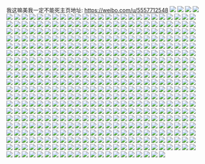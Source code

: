我这嘛美我一定不能死主页地址: https://weibo.com/u/5557712548 
![](https://wx4.sinaimg.cn/mw2000/00647AUYgy1h903nndngvj30u012kwiv.jpg) 
![](https://wx4.sinaimg.cn/mw2000/00647AUYgy1h903nnw66hj30u00zdjv9.jpg) 
![](https://wx4.sinaimg.cn/mw2000/00647AUYgy1h903nohpyvj30u0140dl3.jpg) 
![](https://wx4.sinaimg.cn/mw2000/00647AUYly1h89p0x6ezqj30re1r8dlc.jpg) 
![](https://wx4.sinaimg.cn/mw2000/00647AUYly1h89p3l34c8j31be0zkaly.jpg) 
![](https://wx4.sinaimg.cn/mw2000/00647AUYly1h89p3kh153j32ms1z4kjl.jpg) 
![](https://wx4.sinaimg.cn/mw2000/00647AUYly1h88imvs19uj30wi1ycnpd.jpg) 
![](https://wx4.sinaimg.cn/mw2000/00647AUYly1h7biwo1gquj31400u0gto.jpg) 
![](https://wx4.sinaimg.cn/mw2000/00647AUYly1h7biwodegtj30u012ggq1.jpg) 
![](https://wx4.sinaimg.cn/mw2000/00647AUYly1h7bix581cuj30u0140aip.jpg) 
![](https://wx4.sinaimg.cn/mw2000/00647AUYly1h7bix4q8atj30u015xwlh.jpg) 
![](https://wx4.sinaimg.cn/mw2000/00647AUYly1h7bix5ora6j30u0140adq.jpg) 
![](https://wx4.sinaimg.cn/mw2000/00647AUYly1h6frb4ahdqj30u0140n5j.jpg) 
![](https://wx4.sinaimg.cn/mw2000/00647AUYly1h6frb4kiasj31400u0tb2.jpg) 
![](https://wx4.sinaimg.cn/mw2000/00647AUYly1h6frb4rj6ij30u0140qal.jpg) 
![](https://wx4.sinaimg.cn/mw2000/00647AUYly1h6frb4yk65j30yn0u075l.jpg) 
![](https://wx4.sinaimg.cn/mw2000/00647AUYly1h6frb40v5sj30u00u00xk.jpg) 
![](https://wx4.sinaimg.cn/mw2000/00647AUYly1h6frb592wcj30u011pdj5.jpg) 
![](https://wx4.sinaimg.cn/mw2000/00647AUYly1h6frb5i90ej30u00z3dlk.jpg) 
![](https://wx4.sinaimg.cn/mw2000/00647AUYly1h6frb5pygrj30u00u0dm3.jpg) 
![](https://wx4.sinaimg.cn/mw2000/00647AUYly1h6frb5x7r9j30u010bq9i.jpg) 
![](https://wx4.sinaimg.cn/mw2000/00647AUYly1h5ljbr90a2j31400u0ah7.jpg) 
![](https://wx4.sinaimg.cn/mw2000/00647AUYly1h5ljbrx3zwj31400u0dop.jpg) 
![](https://wx4.sinaimg.cn/mw2000/00647AUYgy1h50nmlhm4uj30u0140jxx.jpg) 
![](https://wx4.sinaimg.cn/mw2000/00647AUYgy1h50nmnlbzhj30u00u8117.jpg) 
![](https://wx4.sinaimg.cn/mw2000/00647AUYgy1h50nmozvtzj30u00u00zw.jpg) 
![](https://wx4.sinaimg.cn/mw2000/00647AUYgy1h50nmqfj21j31g80tetf2.jpg) 
![](https://wx4.sinaimg.cn/mw2000/00647AUYgy1h50nmrkplnj30u00u0dkg.jpg) 
![](https://wx4.sinaimg.cn/mw2000/00647AUYgy1h50nmv0znmj30u00u0460.jpg) 
![](https://wx4.sinaimg.cn/mw2000/00647AUYgy1h50nmwcu2aj30u00uk0yh.jpg) 
![](https://wx4.sinaimg.cn/mw2000/00647AUYgy1h50nmt56w8j30u00v3wk1.jpg) 
![](https://wx4.sinaimg.cn/mw2000/00647AUYgy1h50nmybup1j30u00u0jyr.jpg) 
![](https://wx4.sinaimg.cn/mw2000/00647AUYly1h4soglpd6aj30u01syn4c.jpg) 
![](https://wx4.sinaimg.cn/mw2000/00647AUYly1h4skgjgp60j30u01hcdne.jpg) 
![](https://wx4.sinaimg.cn/mw2000/00647AUYly1h4si5iytm7j31250u0dkm.jpg) 
![](https://wx4.sinaimg.cn/mw2000/00647AUYly1h4si5j88d8j30u00u079u.jpg) 
![](https://wx4.sinaimg.cn/mw2000/00647AUYly1h4si5jevk2j30u0140gsq.jpg) 
![](https://wx4.sinaimg.cn/mw2000/00647AUYly1h4si5jmr2oj30u00u0q8i.jpg) 
![](https://wx4.sinaimg.cn/mw2000/00647AUYly1h4si777yooj30u01sygum.jpg) 
![](https://wx4.sinaimg.cn/mw2000/00647AUYly1h4qgcxriw4j30u00u0n1m.jpg) 
![](https://wx4.sinaimg.cn/mw2000/00647AUYly1h4dpivwtddj31400u00z1.jpg) 
![](https://wx4.sinaimg.cn/mw2000/00647AUYly1h4dpiy3lbsj30u01sygs2.jpg) 
![](https://wx4.sinaimg.cn/mw2000/00647AUYgy1h4afmh7bcmj30u00uon3p.jpg) 
![](https://wx4.sinaimg.cn/mw2000/00647AUYgy1h49ym39460j30zz0u045z.jpg) 
![](https://wx4.sinaimg.cn/mw2000/00647AUYgy1h49ym2nmzcj30u0140do2.jpg) 
![](https://wx4.sinaimg.cn/mw2000/00647AUYgy1h466ktk1k7j30u0140n1g.jpg) 
![](https://wx4.sinaimg.cn/mw2000/00647AUYgy1h3ya9z6g8sj30u01sy7c4.jpg) 
![](https://wx4.sinaimg.cn/mw2000/00647AUYgy1h3sggi9jl3j30u0140q95.jpg) 
![](https://wx4.sinaimg.cn/mw2000/00647AUYgy1h3rrx6du1tj30u0140gwj.jpg) 
![](https://wx4.sinaimg.cn/mw2000/00647AUYgy1h3rrx4pccgj30u0140qaq.jpg) 
![](https://wx4.sinaimg.cn/mw2000/00647AUYly1h3puu4e9rej30u01sygqr.jpg) 
![](https://wx4.sinaimg.cn/mw2000/00647AUYgy1h3p9rh4n9gj30vn09k0t1.jpg) 
![](https://wx4.sinaimg.cn/mw2000/00647AUYgy1h3oy5d4xw3j30u01syjw2.jpg) 
![](https://wx4.sinaimg.cn/mw2000/00647AUYgy1h3oy5f3kubj30u01sywkx.jpg) 
![](https://wx4.sinaimg.cn/mw2000/00647AUYgy1h3n4h22aucj30u013g44a.jpg) 
![](https://wx4.sinaimg.cn/mw2000/00647AUYgy1h3n4h1caw9j30u00uoaey.jpg) 
![](https://wx4.sinaimg.cn/mw2000/00647AUYgy1h3lt2wqor8j30u00u07d2.jpg) 
![](https://wx4.sinaimg.cn/mw2000/00647AUYgy1h3lt2x1m2tj30u20u0gt7.jpg) 
![](https://wx4.sinaimg.cn/mw2000/00647AUYgy1h3lt2xdtryj30u00wwq8z.jpg) 
![](https://wx4.sinaimg.cn/mw2000/00647AUYgy1h3j40sfuknj31410u0gux.jpg) 
![](https://wx4.sinaimg.cn/mw2000/00647AUYgy1h3j40t6uvfj30u013ztfo.jpg) 
![](https://wx4.sinaimg.cn/mw2000/00647AUYgy1h3j42aa7goj30u014047s.jpg) 
![](https://wx4.sinaimg.cn/mw2000/00647AUYly1h3fi6tg9ttj31hc0u0tfb.jpg) 
![](https://wx4.sinaimg.cn/mw2000/00647AUYly1h3e30uhi2kj31400u012u.jpg) 
![](https://wx4.sinaimg.cn/mw2000/00647AUYly1h3e30u6ifpj30u0140thn.jpg) 
![](https://wx4.sinaimg.cn/mw2000/00647AUYly1h3e30upqx2j30u0140120.jpg) 
![](https://wx4.sinaimg.cn/mw2000/00647AUYly1h3e30v0dc6j30u012545v.jpg) 
![](https://wx4.sinaimg.cn/mw2000/00647AUYly1h3e30v75qlj30u00znag2.jpg) 
![](https://wx4.sinaimg.cn/mw2000/00647AUYly1h3e30vg89xj30u00u0gr8.jpg) 
![](https://wx4.sinaimg.cn/mw2000/00647AUYly1h3e30vtosaj30u01fdgyk.jpg) 
![](https://wx4.sinaimg.cn/mw2000/00647AUYly1h35nxwmj4pj30u0140n4n.jpg) 
![](https://wx4.sinaimg.cn/mw2000/00647AUYly1h35nxxn6qbj30u01407fh.jpg) 
![](https://wx4.sinaimg.cn/mw2000/00647AUYly1h2dgnjoql2j31x02gtnpd.jpg) 
![](https://wx4.sinaimg.cn/mw2000/00647AUYly1h2dgonazepj31yc0wi1ky.jpg) 
![](https://wx4.sinaimg.cn/mw2000/00647AUYly1h2dgonx4crj30wi1ycawi.jpg) 
![](https://wx4.sinaimg.cn/mw2000/00647AUYly1h1ybjxjikgj31401dvdl3.jpg) 
![](https://wx4.sinaimg.cn/mw2000/00647AUYly1h1ybjxroyxj31401dzdmj.jpg) 
![](https://wx4.sinaimg.cn/mw2000/00647AUYly1h1ybjywzvrj32by340u0y.jpg) 
![](https://wx4.sinaimg.cn/mw2000/00647AUYly1h1ybk1agdpj30u00z5wpf.jpg) 
![](https://wx4.sinaimg.cn/mw2000/00647AUYly1h1ybk2i8lbj30yi22ou0i.jpg) 
![](https://wx4.sinaimg.cn/mw2000/00647AUYly1h132rxdhnxj30u01uo0xa.jpg) 
![](https://wx4.sinaimg.cn/mw2000/00647AUYly1h0tfe646fkj31o02807wi.jpg) 
![](https://wx4.sinaimg.cn/mw2000/00647AUYly1h0tfe6hkk5j30u010zdt4.jpg) 
![](https://wx4.sinaimg.cn/mw2000/00647AUYly1h0bwr68cmpj30wi1k7jvt.jpg) 
![](https://wx4.sinaimg.cn/mw2000/00647AUYly1h0bwr85r2ej322o340qv7.jpg) 
![](https://wx4.sinaimg.cn/mw2000/00647AUYly1h0bwr9kidgj334022onpf.jpg) 
![](https://wx4.sinaimg.cn/mw2000/00647AUYly1h0bwrbsbhyj322o3401l0.jpg) 
![](https://wx4.sinaimg.cn/mw2000/00647AUYly1h02vc43ec5j30u0190dko.jpg) 
![](https://wx4.sinaimg.cn/mw2000/00647AUYly1h02vc59xdyj30u019wtft.jpg) 
![](https://wx4.sinaimg.cn/mw2000/00647AUYly1gzv48cemo9j32801o0u0x.jpg) 
![](https://wx4.sinaimg.cn/mw2000/00647AUYly1gzv48d3stnj32241o0x6p.jpg) 
![](https://wx4.sinaimg.cn/mw2000/00647AUYly1gzv48ddb5ej30wi1k7n0z.jpg) 
![](https://wx4.sinaimg.cn/mw2000/00647AUYly1gzv46nshiqj30wi1k7n0z.jpg) 
![](https://wx4.sinaimg.cn/mw2000/00647AUYly1gzhmfkw5i8j30u013hn3x.jpg) 
![](https://wx4.sinaimg.cn/mw2000/00647AUYly1gzhmfmc51qj30u014079s.jpg) 
![](https://wx4.sinaimg.cn/mw2000/00647AUYly1gzhmfo1m4wj30u0140n4q.jpg) 
![](https://wx4.sinaimg.cn/mw2000/00647AUYly1gzhmforx4jj30u0140qaz.jpg) 
![](https://wx4.sinaimg.cn/mw2000/00647AUYly1gzhmiodeu7j30u01sythf.jpg) 
![](https://wx4.sinaimg.cn/mw2000/00647AUYly1gzhmip8nr6j31400u0n6w.jpg) 
![](https://wx4.sinaimg.cn/mw2000/00647AUYly1gzhmiplyjhj30u0140dmm.jpg) 
![](https://wx4.sinaimg.cn/mw2000/00647AUYly1gzhmiq5i2dj30u011g7az.jpg) 
![](https://wx4.sinaimg.cn/mw2000/00647AUYly1gzhmiqq15cj30u0140gt8.jpg) 
![](https://wx4.sinaimg.cn/mw2000/00647AUYly1gzhmizmil0j30u012e12y.jpg) 
![](https://wx4.sinaimg.cn/mw2000/00647AUYly1gyb1gtthu4j32c0340kjn.jpg) 
![](https://wx4.sinaimg.cn/mw2000/00647AUYly1gyb1gwxo7sj32qo220kjo.jpg) 
![](https://wx4.sinaimg.cn/mw2000/00647AUYly1gxv183fug5j31o0280qv5.jpg) 
![](https://wx4.sinaimg.cn/mw2000/00647AUYly1gxv182vv2aj31o022zkjl.jpg) 
![](https://wx4.sinaimg.cn/mw2000/00647AUYly1gxjeaqzfk8j31o0209kjl.jpg) 
![](https://wx4.sinaimg.cn/mw2000/00647AUYly1gxjeaof11xj31o0280hdt.jpg) 
![](https://wx4.sinaimg.cn/mw2000/00647AUYly1gxjec7jbjoj31o01zg7wi.jpg) 
![](https://wx4.sinaimg.cn/mw2000/00647AUYly1gxjec3v72tj31o01yyqv5.jpg) 
![](https://wx4.sinaimg.cn/mw2000/00647AUYly1gxjecasfvkj31o0226u0x.jpg) 
![](https://wx4.sinaimg.cn/mw2000/00647AUYly1gx8q7n019vj30u014t0za.jpg) 
![](https://wx4.sinaimg.cn/mw2000/00647AUYly1gx8q7ncrhoj30u00uq0zy.jpg) 
![](https://wx4.sinaimg.cn/mw2000/00647AUYly1gx8q7nw9apj30u00vkgsw.jpg) 
![](https://wx4.sinaimg.cn/mw2000/00647AUYly1gx8q7ocvbvj30u0141ah2.jpg) 
![](https://wx4.sinaimg.cn/mw2000/00647AUYly1gx8q7mm6rrj30u00yz46s.jpg) 
![](https://wx4.sinaimg.cn/mw2000/00647AUYly1gx5w4mmbddj32bz340e83.jpg) 
![](https://wx4.sinaimg.cn/mw2000/00647AUYly1gx5w4ncj6sj31o0280npd.jpg) 
![](https://wx4.sinaimg.cn/mw2000/00647AUYly1gx5w4nncjlj30wi17ctm4.jpg) 
![](https://wx4.sinaimg.cn/mw2000/00647AUYly1gx5w72eszpj30w716xk3k.jpg) 
![](https://wx4.sinaimg.cn/mw2000/00647AUYly1gx42l63bv3j30ty1h8q8q.jpg) 
![](https://wx4.sinaimg.cn/mw2000/00647AUYly1gx42l6x970j30u0140afx.jpg) 
![](https://wx4.sinaimg.cn/mw2000/00647AUYly1gx42l7ksedj31hc0u0jy3.jpg) 
![](https://wx4.sinaimg.cn/mw2000/00647AUYly1gx42l97p04j31hc0u0jy4.jpg) 
![](https://wx4.sinaimg.cn/mw2000/00647AUYly1gwxse1sm0ej31o0280hdt.jpg) 
![](https://wx4.sinaimg.cn/mw2000/00647AUYly1gwxse08o2kj31o0241qv5.jpg) 
![](https://wx4.sinaimg.cn/mw2000/00647AUYly1gweii2xf0wj31o0280hdt.jpg) 
![](https://wx4.sinaimg.cn/mw2000/00647AUYly1gweii2351ej33402bynpe.jpg) 
![](https://wx4.sinaimg.cn/mw2000/00647AUYly1gw6n80kakrj31oc1nz1kx.jpg) 
![](https://wx4.sinaimg.cn/mw2000/00647AUYly1gw6n818va3j32801o0e81.jpg) 
![](https://wx4.sinaimg.cn/mw2000/00647AUYly1gvqxvxf82sj60u0111wnj02.jpg) 
![](https://wx4.sinaimg.cn/mw2000/00647AUYly1gvqxvx1u52j60u0140thl02.jpg) 
![](https://wx4.sinaimg.cn/mw2000/00647AUYly1gvqxvxsl4dj60u00u1tgj02.jpg) 
![](https://wx4.sinaimg.cn/mw2000/00647AUYly1gvqxvy1tqjj60u015v12l02.jpg) 
![](https://wx4.sinaimg.cn/mw2000/00647AUYly1gvqxvydz1sj60u011hn4102.jpg) 
![](https://wx4.sinaimg.cn/mw2000/00647AUYly1gvqxvyr2tnj60u0140tjp02.jpg) 
![](https://wx4.sinaimg.cn/mw2000/00647AUYly1gvqxvz22s2j60vi0u0qb202.jpg) 
![](https://wx4.sinaimg.cn/mw2000/00647AUYly1gvqxvzf3zzj60u0140n3n02.jpg) 
![](https://wx4.sinaimg.cn/mw2000/00647AUYly1gvqxvzqudmj60u014m7b802.jpg) 
![](https://wx4.sinaimg.cn/mw2000/00647AUYly1gvch0s7a7lj60u0140n5m02.jpg) 
![](https://wx4.sinaimg.cn/mw2000/00647AUYly1gvch0tsbdbj60u0140wn002.jpg) 
![](https://wx4.sinaimg.cn/mw2000/00647AUYly1gvch0q46eij60u0140qd002.jpg) 
![](https://wx4.sinaimg.cn/mw2000/00647AUYly1gvch0wbokmj60u0140k0802.jpg) 
![](https://wx4.sinaimg.cn/mw2000/00647AUYly1gvch15kwbej60u01syn2302.jpg) 
![](https://wx4.sinaimg.cn/mw2000/00647AUYly1gvch16ff5vj60u014513n02.jpg) 
![](https://wx4.sinaimg.cn/mw2000/00647AUYly1gvch17pxwvj60u012xqcr02.jpg) 
![](https://wx4.sinaimg.cn/mw2000/00647AUYly1gvch18x6gij610a0u07a402.jpg) 
![](https://wx4.sinaimg.cn/mw2000/00647AUYly1gvch19nmh0j60u0140ak102.jpg) 
![](https://wx4.sinaimg.cn/mw2000/00647AUYly1gvch1a9xurj61400u00z202.jpg) 
![](https://wx4.sinaimg.cn/mw2000/00647AUYly1gvch1arx04j60u00xlgpf02.jpg) 
![](https://wx4.sinaimg.cn/mw2000/00647AUYly1gvch1dd0cej619p0u0dmy02.jpg) 
![](https://wx4.sinaimg.cn/mw2000/00647AUYly1gv448pg82sj60oe0k2mzp02.jpg) 
![](https://wx4.sinaimg.cn/mw2000/00647AUYly1guyxnzvzurj60u014046u02.jpg) 
![](https://wx4.sinaimg.cn/mw2000/00647AUYly1gt37hez9fbj31o021ckjl.jpg) 
![](https://wx4.sinaimg.cn/mw2000/00647AUYly1gt37hgtpw5j32801o0x6p.jpg) 
![](https://wx4.sinaimg.cn/mw2000/00647AUYly1gt37hism4aj31o02811ky.jpg) 
![](https://wx4.sinaimg.cn/mw2000/00647AUYly1gsncm4mapjj30sr14uqjv.jpg) 
![](https://wx4.sinaimg.cn/mw2000/00647AUYly1gsjp7uy0gtj30u011ik09.jpg) 
![](https://wx4.sinaimg.cn/mw2000/00647AUYly1gsjp7uff8vj30yi22o4qp.jpg) 
![](https://wx4.sinaimg.cn/mw2000/00647AUYly1gsf9yoybewj31o0280kjl.jpg) 
![](https://wx4.sinaimg.cn/mw2000/00647AUYly1gsf9yrbbt1j32c0340kjn.jpg) 
![](https://wx4.sinaimg.cn/mw2000/00647AUYly1gsf9ytdk7qj32c02c0qv6.jpg) 
![](https://wx4.sinaimg.cn/mw2000/00647AUYly1gsf9yuhkymj31b11dv1g2.jpg) 
![](https://wx4.sinaimg.cn/mw2000/00647AUYly1gsf9ywncxtj31ge273e81.jpg) 
![](https://wx4.sinaimg.cn/mw2000/00647AUYly1gs8ffz04vmj32c0340kjm.jpg) 
![](https://wx4.sinaimg.cn/mw2000/00647AUYly1gryhckwcwmj31o01svx6p.jpg) 
![](https://wx4.sinaimg.cn/mw2000/00647AUYly1gryhcnkey0j61o01o07wi02.jpg) 
![](https://wx4.sinaimg.cn/mw2000/00647AUYly1gryh9turclj30yi22o1kx.jpg) 
![](https://wx4.sinaimg.cn/mw2000/00647AUYly1gryhafk31tj30yi22odv9.jpg) 
![](https://wx4.sinaimg.cn/mw2000/00647AUYly1gryhahe70nj30yi22ob29.jpg) 
![](https://wx4.sinaimg.cn/mw2000/00647AUYly1gryhaei0sbj30yi22onpd.jpg) 
![](https://wx4.sinaimg.cn/mw2000/00647AUYly1gr3v89x0rsj30u0140q9v.jpg) 
![](https://wx4.sinaimg.cn/mw2000/00647AUYly1gr0ohubp4qj31gd1erx4c.jpg) 
![](https://wx4.sinaimg.cn/mw2000/00647AUYly1gqtytl4zivj30ty1qy14j.jpg) 
![](https://wx4.sinaimg.cn/mw2000/00647AUYly1gqlwasdvt9j31400u0gu8.jpg) 
![](https://wx4.sinaimg.cn/mw2000/00647AUYly1gqko9zn9v4j31o01xtqv5.jpg) 
![](https://wx4.sinaimg.cn/mw2000/00647AUYly1gqkoa0x2flj31g527iu0x.jpg) 
![](https://wx4.sinaimg.cn/mw2000/00647AUYly1gqkoa2uwlqj32c02e71ky.jpg) 
![](https://wx4.sinaimg.cn/mw2000/00647AUYly1gqkoa3c916j30c80c8aby.jpg) 
![](https://wx4.sinaimg.cn/mw2000/00647AUYly1gqkoa3k1ixj31hc0u0qih.jpg) 
![](https://wx4.sinaimg.cn/mw2000/00647AUYly1gqkoa49o3gj33402c01ky.jpg) 
![](https://wx4.sinaimg.cn/mw2000/00647AUYly1gqkoa5dz36j31o023xhdt.jpg) 
![](https://wx4.sinaimg.cn/mw2000/00647AUYly1gqko9xvdq3j32c02c0npe.jpg) 
![](https://wx4.sinaimg.cn/mw2000/00647AUYly1gqgrl0253hj31400u0466.jpg) 
![](https://wx4.sinaimg.cn/mw2000/00647AUYly1gqgrlfg5fhj30u015m0zg.jpg) 
![](https://wx4.sinaimg.cn/mw2000/00647AUYly1gqgrldjek5j30u01407e9.jpg) 
![](https://wx4.sinaimg.cn/mw2000/00647AUYly1gq39i6jchmj32801o0x6p.jpg) 
![](https://wx4.sinaimg.cn/mw2000/00647AUYly1gq39ia1fehj33402c0qv6.jpg) 
![](https://wx4.sinaimg.cn/mw2000/00647AUYly1gppgc3gvcgj31o029vb2c.jpg) 
![](https://wx4.sinaimg.cn/mw2000/00647AUYly1gppgd8h4knj31o02afe81.jpg) 
![](https://wx4.sinaimg.cn/mw2000/00647AUYly1gpeqfl0xfrj30yi22o4qs.jpg) 
![](https://wx4.sinaimg.cn/mw2000/00647AUYly1gpeqfg2zbjj31sc2ds4qt.jpg) 
![](https://wx4.sinaimg.cn/mw2000/00647AUYly1gpcrvwlcq6j30u0147gsa.jpg) 
![](https://wx4.sinaimg.cn/mw2000/00647AUYly1gpcrvw5w6vj30u0140jz7.jpg) 
![](https://wx4.sinaimg.cn/mw2000/00647AUYly1gpcimlyoi5j30u00zb47m.jpg) 
![](https://wx4.sinaimg.cn/mw2000/00647AUYly1gpcimn33tsj30u10u0n55.jpg) 
![](https://wx4.sinaimg.cn/mw2000/00647AUYly1gpcimodpklj30u00u0qcv.jpg) 
![](https://wx4.sinaimg.cn/mw2000/00647AUYly1gp16wwpb6cj31hn1ysu0f.jpg) 
![](https://wx4.sinaimg.cn/mw2000/00647AUYly1gp16wylhrvj31o02804qp.jpg) 
![](https://wx4.sinaimg.cn/mw2000/00647AUYly1goxgs8ly7gj31sc2ds1ky.jpg) 
![](https://wx4.sinaimg.cn/mw2000/00647AUYly1gow3zlmunnj30n00uawgu.jpg) 
![](https://wx4.sinaimg.cn/mw2000/00647AUYly1gow3zm6rjuj30u00xtqcb.jpg) 
![](https://wx4.sinaimg.cn/mw2000/00647AUYly1gor0809bfij30u0140aji.jpg) 
![](https://wx4.sinaimg.cn/mw2000/00647AUYly1gor080k82qj30u0140wnn.jpg) 
![](https://wx4.sinaimg.cn/mw2000/00647AUYly1gor086z39sj33402c01ky.jpg) 
![](https://wx4.sinaimg.cn/mw2000/00647AUYly1gor0850d9gj30u01hc12d.jpg) 
![](https://wx4.sinaimg.cn/mw2000/00647AUYly1gor09gh7afj30os181grf.jpg) 
![](https://wx4.sinaimg.cn/mw2000/00647AUYly1gor09grxn1j30u0140dq7.jpg) 
![](https://wx4.sinaimg.cn/mw2000/00647AUYly1go6hkeggyzj31zk1hox6p.jpg) 
![](https://wx4.sinaimg.cn/mw2000/00647AUYly1go6hkh6h22j31o0280x6p.jpg) 
![](https://wx4.sinaimg.cn/mw2000/00647AUYly1go37d3cabsj31nz1nz7wh.jpg) 
![](https://wx4.sinaimg.cn/mw2000/00647AUYly1gnzmnif90dj31dc1dvtnk.jpg) 
![](https://wx4.sinaimg.cn/mw2000/00647AUYly1gnzmnj0a4tj31o027z4qp.jpg) 
![](https://wx4.sinaimg.cn/mw2000/00647AUYly1gnzmnk264ij32c0340kjm.jpg) 
![](https://wx4.sinaimg.cn/mw2000/00647AUYly1gnzmnll4y7j32c03401kz.jpg) 
![](https://wx4.sinaimg.cn/mw2000/00647AUYly1gnzmnmvn09j32c03407wi.jpg) 
![](https://wx4.sinaimg.cn/mw2000/00647AUYly1gnzmno3gt9j32c02o8b29.jpg) 
![](https://wx4.sinaimg.cn/mw2000/00647AUYly1gnzmnhgs8jj32c03407wj.jpg) 
![](https://wx4.sinaimg.cn/mw2000/00647AUYly1gnzmnps5zcj32c02lb7wh.jpg) 
![](https://wx4.sinaimg.cn/mw2000/00647AUYly1gnw5gtgevej32c02c0x6q.jpg) 
![](https://wx4.sinaimg.cn/mw2000/00647AUYly1gnw5grqu4yj30k00jkgo9.jpg) 
![](https://wx4.sinaimg.cn/mw2000/00647AUYly1gnw5gugtz2j31az1yg1kx.jpg) 
![](https://wx4.sinaimg.cn/mw2000/00647AUYly1gnw5ih46f0j30qo0qotas.jpg) 
![](https://wx4.sinaimg.cn/mw2000/00647AUYly1gn7e91zcrxj30yi22ox6s.jpg) 
![](https://wx4.sinaimg.cn/mw2000/00647AUYly1gmo57mge0cj30u014dai2.jpg) 
![](https://wx4.sinaimg.cn/mw2000/00647AUYly1gmo57n29djj30u0132gw2.jpg) 
![](https://wx4.sinaimg.cn/mw2000/00647AUYly1gm1qlbntr1j30u0140wqf.jpg) 
![](https://wx4.sinaimg.cn/mw2000/00647AUYly1glyuy4vgzij30u01b4dnr.jpg) 
![](https://wx4.sinaimg.cn/mw2000/00647AUYly1glyuxzk5qhj30u00x3113.jpg) 
![](https://wx4.sinaimg.cn/mw2000/00647AUYly1glyuy7ceiej30u010jjze.jpg) 
![](https://wx4.sinaimg.cn/mw2000/00647AUYly1glyuy99i1hj30u00zydq7.jpg) 
![](https://wx4.sinaimg.cn/mw2000/00647AUYly1glyuyasyvgj30u00u07ay.jpg) 
![](https://wx4.sinaimg.cn/mw2000/00647AUYgy1glkx8yupxzj31o02801ia.jpg) 
![](https://wx4.sinaimg.cn/mw2000/00647AUYgy1glkx8xu4cyj31w81o04qp.jpg) 
![](https://wx4.sinaimg.cn/mw2000/00647AUYgy1glkx92p6hwj32c0340npf.jpg) 
![](https://wx4.sinaimg.cn/mw2000/00647AUYly1gkhokziizej30yi1pcwos.jpg) 
![](https://wx4.sinaimg.cn/mw2000/00647AUYly1gkholocdatj325w22ohdt.jpg) 
![](https://wx4.sinaimg.cn/mw2000/00647AUYly1gkholdwpkmj321u2wohdu.jpg) 
![](https://wx4.sinaimg.cn/mw2000/00647AUYly1gkfgpnux7dj33401wwqv5.jpg) 
![](https://wx4.sinaimg.cn/mw2000/00647AUYly1gkfgsdt8wjj31o0280x6p.jpg) 
![](https://wx4.sinaimg.cn/mw2000/00647AUYly1gkbziy5xbqj30u01907d0.jpg) 
![](https://wx4.sinaimg.cn/mw2000/00647AUYly1gkbzizj05ij31o0280qv5.jpg) 
![](https://wx4.sinaimg.cn/mw2000/00647AUYly1gkbzj0fd05j31cd1tu1kx.jpg) 
![](https://wx4.sinaimg.cn/mw2000/00647AUYly1gkbzixl7bmj32431ju7wi.jpg) 
![](https://wx4.sinaimg.cn/mw2000/00647AUYly1gkbzjpy4xtj31o01zeb29.jpg) 
![](https://wx4.sinaimg.cn/mw2000/00647AUYly1gk4dtfw8j8j31o01lyqv5.jpg) 
![](https://wx4.sinaimg.cn/mw2000/00647AUYly1gk4dtf197bj32c03407wi.jpg) 
![](https://wx4.sinaimg.cn/mw2000/00647AUYly1gk4dtgrjlpj32c0340qnu.jpg) 
![](https://wx4.sinaimg.cn/mw2000/00647AUYly1gjzxhbyirej31o0280hdt.jpg) 
![](https://wx4.sinaimg.cn/mw2000/00647AUYly1gjvqx45fa3j30u0140k2d.jpg) 
![](https://wx4.sinaimg.cn/mw2000/00647AUYly1gjvqx4r3o1j30u010e12w.jpg) 
![](https://wx4.sinaimg.cn/mw2000/00647AUYly1gjvqx67ngfj31o01o0e81.jpg) 
![](https://wx4.sinaimg.cn/mw2000/00647AUYly1gjvqx6xi74j30u00u0137.jpg) 
![](https://wx4.sinaimg.cn/mw2000/00647AUYly1gjvosrpanrj30u01syqv9.jpg) 
![](https://wx4.sinaimg.cn/mw2000/00647AUYly1gjlb63y8v1j30u0140ah5.jpg) 
![](https://wx4.sinaimg.cn/mw2000/00647AUYly1gjkplfiukdj30yi22o7wi.jpg) 
![](https://wx4.sinaimg.cn/mw2000/00647AUYly1gjkpm7fbljj30u0140gqk.jpg) 
![](https://wx4.sinaimg.cn/mw2000/00647AUYly1gjkpma5ynaj32c0340e82.jpg) 
![](https://wx4.sinaimg.cn/mw2000/00647AUYly1gjkpmdecpsj32c0340hdu.jpg) 
![](https://wx4.sinaimg.cn/mw2000/00647AUYly1gjh5uepu4ej318g1n9tus.jpg) 
![](https://wx4.sinaimg.cn/mw2000/00647AUYly1gjh5udwhxqj30u00z3amu.jpg) 
![](https://wx4.sinaimg.cn/mw2000/00647AUYly1gj9qlf5o05j32c0340npe.jpg) 
![](https://wx4.sinaimg.cn/mw2000/00647AUYly1gj9qlgsxk4j32c0340npe.jpg) 
![](https://wx4.sinaimg.cn/mw2000/00647AUYly1gj9pvj3bv6j32c02c0hdu.jpg) 
![](https://wx4.sinaimg.cn/mw2000/00647AUYly1gj9pvkmzirj31o02807wi.jpg) 
![](https://wx4.sinaimg.cn/mw2000/00647AUYly1gj9pvmdostj32af340e84.jpg) 
![](https://wx4.sinaimg.cn/mw2000/00647AUYly1gj9pvh577nj32c034uu0z.jpg) 
![](https://wx4.sinaimg.cn/mw2000/00647AUYly1ghv13fi1q8j30u0140gxo.jpg) 
![](https://wx4.sinaimg.cn/mw2000/00647AUYly1ghcanqzytvj30u0140n70.jpg) 
![](https://wx4.sinaimg.cn/mw2000/00647AUYly1ghcanpcyo5j30u0140tfk.jpg) 
![](https://wx4.sinaimg.cn/mw2000/00647AUYly1ghcanrn7wrj30nf0pudl1.jpg) 
![](https://wx4.sinaimg.cn/mw2000/00647AUYly1ghcans5pugj30u0140dmz.jpg) 
![](https://wx4.sinaimg.cn/mw2000/00647AUYly1gh780cc9qoj30u0140doh.jpg) 
![](https://wx4.sinaimg.cn/mw2000/00647AUYly1gh780upx6gj30u01sy4qs.jpg) 
![](https://wx4.sinaimg.cn/mw2000/00647AUYly1gh77vctlm8j30u0140amu.jpg) 
![](https://wx4.sinaimg.cn/mw2000/00647AUYly1gh77vdniovj30zt0u0ahn.jpg) 
![](https://wx4.sinaimg.cn/mw2000/00647AUYly1gh77v7x3bfj30u00z4k3v.jpg) 
![](https://wx4.sinaimg.cn/mw2000/00647AUYly1gh77verpazj30u0140al8.jpg) 
![](https://wx4.sinaimg.cn/mw2000/00647AUYly1ggphok99ybj30u00u0qdh.jpg) 
![](https://wx4.sinaimg.cn/mw2000/00647AUYly1ggphojmgbaj30u00u0qdq.jpg) 
![](https://wx4.sinaimg.cn/mw2000/00647AUYly1ggphokw8e1j30u00u0tjt.jpg) 
![](https://wx4.sinaimg.cn/mw2000/00647AUYly1ggpholhoooj30u0140439.jpg) 
![](https://wx4.sinaimg.cn/mw2000/00647AUYly1ggphom9u69j30mv14nk0v.jpg) 
![](https://wx4.sinaimg.cn/mw2000/00647AUYly1ggphomqhp8j30u01400xa.jpg) 
![](https://wx4.sinaimg.cn/mw2000/00647AUYly1ggphonimcvj30u00u0tht.jpg) 
![](https://wx4.sinaimg.cn/mw2000/00647AUYly1ggphoog4kmj30u0140n9f.jpg) 
![](https://wx4.sinaimg.cn/mw2000/00647AUYly1ggphopxke0j30u00u0tja.jpg) 
![](https://wx4.sinaimg.cn/mw2000/00647AUYly1ggphfifgdgj30u0140dlk.jpg) 
![](https://wx4.sinaimg.cn/mw2000/00647AUYly1ggphfl0esqj30u0140aiq.jpg) 
![](https://wx4.sinaimg.cn/mw2000/00647AUYly1ggphgf868rj30u0140wr4.jpg) 
![](https://wx4.sinaimg.cn/mw2000/00647AUYly1ggphgh4q20j31400u0jxe.jpg) 
![](https://wx4.sinaimg.cn/mw2000/00647AUYly1ggphgiuyhaj30u0140dlq.jpg) 
![](https://wx4.sinaimg.cn/mw2000/00647AUYly1ggg2ekjpd2j30u0140n9f.jpg) 
![](https://wx4.sinaimg.cn/mw2000/00647AUYly1ggg2elc3r1j30qo0qoabz.jpg) 
![](https://wx4.sinaimg.cn/mw2000/00647AUYly1ggg2emxdyrj30u00wswpv.jpg) 
![](https://wx4.sinaimg.cn/mw2000/00647AUYly1ggg2eoykipj30u0140wtl.jpg) 
![](https://wx4.sinaimg.cn/mw2000/00647AUYly1gfhkovjyyaj30u0128tla.jpg) 
![](https://wx4.sinaimg.cn/mw2000/00647AUYly1gepvrkj02ej31o0244kjl.jpg) 
![](https://wx4.sinaimg.cn/mw2000/00647AUYly1ge7jxsut4ij31o02804qq.jpg) 
![](https://wx4.sinaimg.cn/mw2000/00647AUYly1ge7jxrvrlgj31gx0tsqe1.jpg) 
![](https://wx4.sinaimg.cn/mw2000/00647AUYly1ge7jxu1njqj31km1wo1ky.jpg) 
![](https://wx4.sinaimg.cn/mw2000/00647AUYly1gdl7sylsx9j30hs0npdil.jpg) 
![](https://wx4.sinaimg.cn/mw2000/00647AUYly1gdhvsglg12j321e33ye82.jpg) 
![](https://wx4.sinaimg.cn/mw2000/00647AUYly1gck5g7qjd4j30u0140am6.jpg) 
![](https://wx4.sinaimg.cn/mw2000/00647AUYly1gck5g84btlj31400u0gyg.jpg) 
![](https://wx4.sinaimg.cn/mw2000/00647AUYly1gck5g8k4y2j30u01407ha.jpg) 
![](https://wx4.sinaimg.cn/mw2000/00647AUYly1gck5h3o0ncj30u01syqv5.jpg) 
![](https://wx4.sinaimg.cn/mw2000/00647AUYly1gcgx1jdvyfj31kl1klkjl.jpg) 
![](https://wx4.sinaimg.cn/mw2000/00647AUYly1gcfla9w29hj31o01tvhdt.jpg) 
![](https://wx4.sinaimg.cn/mw2000/00647AUYly1gcflaaz5o9j31cq1yp7wh.jpg) 
![](https://wx4.sinaimg.cn/mw2000/00647AUYly1gbweuqnzqwj30u0140dvt.jpg) 
![](https://wx4.sinaimg.cn/mw2000/00647AUYly1gbrw198dafj309y0anq3f.jpg) 
![](https://wx4.sinaimg.cn/mw2000/00647AUYly1gbovhthpq4j31o0280b2a.jpg) 
![](https://wx4.sinaimg.cn/mw2000/00647AUYly1gbovhrl2juj31o0280npd.jpg) 
![](https://wx4.sinaimg.cn/mw2000/00647AUYly1gblazasoyoj33402c07wh.jpg) 
![](https://wx4.sinaimg.cn/mw2000/00647AUYly1gbl03higmkj31o01zoe81.jpg) 
![](https://wx4.sinaimg.cn/mw2000/00647AUYly1gbl03gisfcj31o02807wi.jpg) 
![](https://wx4.sinaimg.cn/mw2000/00647AUYly1gbidvw8ptxj31o0280hdt.jpg) 
![](https://wx4.sinaimg.cn/mw2000/00647AUYly1gbidvx1wjbj32801o0hdt.jpg) 
![](https://wx4.sinaimg.cn/mw2000/00647AUYly1gbfu7p2hyzj31o0280hdt.jpg) 
![](https://wx4.sinaimg.cn/mw2000/00647AUYly1gbfu7r0ywoj31o0280kjm.jpg) 
![](https://wx4.sinaimg.cn/mw2000/00647AUYly1gbfubcwyodj30n01ds1ky.jpg) 
![](https://wx4.sinaimg.cn/mw2000/00647AUYly1gbavp3ppr8j31o02804qq.jpg) 
![](https://wx4.sinaimg.cn/mw2000/00647AUYly1gbavp4f27wj30yi22o7wh.jpg) 
![](https://wx4.sinaimg.cn/mw2000/00647AUYly1gbavp2weu2j30yi22ox6t.jpg) 
![](https://wx4.sinaimg.cn/mw2000/00647AUYly1gb8rugbxfmj30u00v9wod.jpg) 
![](https://wx4.sinaimg.cn/mw2000/00647AUYly1gb8rugs7qyj30u00u0q9o.jpg) 
![](https://wx4.sinaimg.cn/mw2000/00647AUYly1gb8ruh80gtj30u00u0n5j.jpg) 
![](https://wx4.sinaimg.cn/mw2000/00647AUYly1gb5neusj3dj31o0280u0x.jpg) 
![](https://wx4.sinaimg.cn/mw2000/00647AUYly1gb5neu5quxj30n01ds10s.jpg) 
![](https://wx4.sinaimg.cn/mw2000/00647AUYly1gb3wpshw80j32c02c0u0y.jpg) 
![](https://wx4.sinaimg.cn/mw2000/00647AUYly1gb3wpr08hfj32c02c07wj.jpg) 
![](https://wx4.sinaimg.cn/mw2000/00647AUYly1gb3wptaaq9j33402c0qv5.jpg) 
![](https://wx4.sinaimg.cn/mw2000/00647AUYly1gb3wpxy6aqj30u0140470.jpg) 
![](https://wx4.sinaimg.cn/mw2000/00647AUYgy1gb1a9y163gj30m80m80vw.jpg) 
![](https://wx4.sinaimg.cn/mw2000/00647AUYgy1gazy18t8nkj30oj0qngqn.jpg) 
![](https://wx4.sinaimg.cn/mw2000/00647AUYgy1gazy19ta42j30ok0o4n1w.jpg) 
![](https://wx4.sinaimg.cn/mw2000/00647AUYgy1garaj4rknbj31m62vgtol.jpg) 
![](https://wx4.sinaimg.cn/mw2000/00647AUYly1gah3zupbr8j30yi22oqcm.jpg) 
![](https://wx4.sinaimg.cn/mw2000/00647AUYly1ga9611bocnj32c03407wi.jpg) 
![](https://wx4.sinaimg.cn/mw2000/00647AUYly1ga5wvvzl4nj30z60u0k2k.jpg) 
![](https://wx4.sinaimg.cn/mw2000/00647AUYly1ga5wvwg1omj30u0140n8h.jpg) 
![](https://wx4.sinaimg.cn/mw2000/00647AUYly1ga5wvx3x1xj30u0140ti2.jpg) 
![](https://wx4.sinaimg.cn/mw2000/00647AUYly1ga5wvvfp7jj30u0140doy.jpg) 
![](https://wx4.sinaimg.cn/mw2000/00647AUYly1g9iahf0gjnj30u0128k3l.jpg) 
![](https://wx4.sinaimg.cn/mw2000/00647AUYly1g9iahfw6m2j30u014cwqg.jpg) 
![](https://wx4.sinaimg.cn/mw2000/00647AUYly1g9iahh7sm5j31400u0qqv.jpg) 
![](https://wx4.sinaimg.cn/mw2000/00647AUYly1g9iahicgwlj30u00yjakc.jpg) 
![](https://wx4.sinaimg.cn/mw2000/00647AUYly1g8mhzbyx5oj31kw16ob29.jpg) 
![](https://wx4.sinaimg.cn/mw2000/00647AUYly1g8mhzar8ejj31o0280e82.jpg) 
![](https://wx4.sinaimg.cn/mw2000/00647AUYly1g8mhzdes3gj31o0280qv5.jpg) 
![](https://wx4.sinaimg.cn/mw2000/00647AUYly1g8mhzug67bj322o0yi1la.jpg) 
![](https://wx4.sinaimg.cn/mw2000/00647AUYly1g8itb4c2o6j30un0u0tho.jpg) 
![](https://wx4.sinaimg.cn/mw2000/00647AUYly1g8itb331vhj30u00zbakm.jpg) 
![](https://wx4.sinaimg.cn/mw2000/00647AUYly1g8itb5rdotj30u0190dot.jpg) 
![](https://wx4.sinaimg.cn/mw2000/00647AUYly1g8c7mmt4g7j31ff1t8x6p.jpg) 
![](https://wx4.sinaimg.cn/mw2000/00647AUYly1g8c7monz7yj31o02807wi.jpg) 
![](https://wx4.sinaimg.cn/mw2000/00647AUYly1g8c7mlxbe8j31o0280e82.jpg) 
![](https://wx4.sinaimg.cn/mw2000/00647AUYly1g86uqtwfh0j32c02c0qv6.jpg) 
![](https://wx4.sinaimg.cn/mw2000/00647AUYly1g7ve2jvxvrj32c02c0u0x.jpg) 
![](https://wx4.sinaimg.cn/mw2000/00647AUYly1g7ve2l9wz1j31o0280b29.jpg) 
![](https://wx4.sinaimg.cn/mw2000/00647AUYly1g7ve2mti8dj322n2qznpd.jpg) 
![](https://wx4.sinaimg.cn/mw2000/00647AUYly1g7ve2i3xm5j32c0340npd.jpg) 
![](https://wx4.sinaimg.cn/mw2000/00647AUYly1g7ve2ojletj32c03407wi.jpg) 
![](https://wx4.sinaimg.cn/mw2000/00647AUYly1g7ufzmj2xxj31o0280x6p.jpg) 
![](https://wx4.sinaimg.cn/mw2000/00647AUYly1g7ufzkwk25j31o028kkjl.jpg) 
![](https://wx4.sinaimg.cn/mw2000/00647AUYly1g7ufzo19b5j31o01qqx6p.jpg) 
![](https://wx4.sinaimg.cn/mw2000/00647AUYly1g7ufzr3duvj31k71y81ky.jpg) 
![](https://wx4.sinaimg.cn/mw2000/00647AUYly1g7ufzs9s0mj31o01o04qp.jpg) 
![](https://wx4.sinaimg.cn/mw2000/00647AUYly1g7u3acg5shj32c03407wj.jpg) 
![](https://wx4.sinaimg.cn/mw2000/00647AUYly1g7rqgek8jnj31o02801ky.jpg) 
![](https://wx4.sinaimg.cn/mw2000/00647AUYly1g7rqgdo0q5j31o0280b2a.jpg) 
![](https://wx4.sinaimg.cn/mw2000/00647AUYly1g7rqgfsui6j32c02c0x6p.jpg) 
![](https://wx4.sinaimg.cn/mw2000/00647AUYly1g7q0ayrp07j30yi22oe82.jpg) 
![](https://wx4.sinaimg.cn/mw2000/00647AUYly1g7ohg5ejihj317c17c4qp.jpg) 
![](https://wx4.sinaimg.cn/mw2000/00647AUYly1g7ohg6nr99j31m11m1kjl.jpg) 
![](https://wx4.sinaimg.cn/mw2000/00647AUYly1g7ohg4a1ooj31o025kx6p.jpg) 
![](https://wx4.sinaimg.cn/mw2000/00647AUYly1g7natd3tzzj30rs334npd.jpg) 
![](https://wx4.sinaimg.cn/mw2000/00647AUYly1g78s58bgtej31o01zyx6p.jpg) 
![](https://wx4.sinaimg.cn/mw2000/00647AUYly1g78s598nh8j31o01wghdt.jpg) 
![](https://wx4.sinaimg.cn/mw2000/00647AUYly1g78s57e282j316o1ku1kx.jpg) 
![](https://wx4.sinaimg.cn/mw2000/00647AUYgy1g6h35jnqdzj31o01o0kjl.jpg) 
![](https://wx4.sinaimg.cn/mw2000/00647AUYgy1g6h35lkhfjj31o0280u0x.jpg) 
![](https://wx4.sinaimg.cn/mw2000/00647AUYgy1g6h35nlm2pj31o02801ky.jpg) 
![](https://wx4.sinaimg.cn/mw2000/00647AUYgy1g6h35qg71qj32c02c0npe.jpg) 
![](https://wx4.sinaimg.cn/mw2000/00647AUYgy1g6c0qwda67j319g19gdzo.jpg) 
![](https://wx4.sinaimg.cn/mw2000/00647AUYgy1g6c0r26wdij31o0280u0x.jpg) 
![](https://wx4.sinaimg.cn/mw2000/00647AUYgy1g6c0r3jiizj30u01cxwro.jpg) 
![](https://wx4.sinaimg.cn/mw2000/00647AUYgy1g6c0r4eoftj30u01d1qe8.jpg) 
![](https://wx4.sinaimg.cn/mw2000/00647AUYgy1g6c0r6egswj31o0265kjl.jpg) 
![](https://wx4.sinaimg.cn/mw2000/00647AUYgy1g6a5e3mikej31o02804qq.jpg) 
![](https://wx4.sinaimg.cn/mw2000/00647AUYgy1g69xuu3yblj32c02c07wi.jpg) 
![](https://wx4.sinaimg.cn/mw2000/00647AUYgy1g69xuyq7pfj32c02c07wj.jpg) 
![](https://wx4.sinaimg.cn/mw2000/00647AUYgy1g69xv1qiu0j32c02c0kjm.jpg) 
![](https://wx4.sinaimg.cn/mw2000/00647AUYgy1g69xv2jwcqj30u00u0jzc.jpg) 
![](https://wx4.sinaimg.cn/mw2000/00647AUYgy1g69xuq2p99j30u01404b1.jpg) 
![](https://wx4.sinaimg.cn/mw2000/00647AUYgy1g69xv4ovf1j32c02c0x6p.jpg) 
![](https://wx4.sinaimg.cn/mw2000/00647AUYgy1g69xv6xf8kj31sc27qqv5.jpg) 
![](https://wx4.sinaimg.cn/mw2000/00647AUYly1g5vzv8yihqj32c02c04qq.jpg) 
![](https://wx4.sinaimg.cn/mw2000/00647AUYly1g5vzv9q02mj31o01o0u0x.jpg) 
![](https://wx4.sinaimg.cn/mw2000/00647AUYly1g5vzv7wogej32c02c0u0y.jpg) 
![](https://wx4.sinaimg.cn/mw2000/00647AUYly1g5vzvahbc1j31o02801ky.jpg) 
![](https://wx4.sinaimg.cn/mw2000/00647AUYly1g5qv9z1m03j30yi22otjy.jpg) 
![](https://wx4.sinaimg.cn/mw2000/00647AUYly1g5lbaxxpq6j31o02804qq.jpg) 
![](https://wx4.sinaimg.cn/mw2000/00647AUYly1g5lbaz5f9nj31o0280x6p.jpg) 
![](https://wx4.sinaimg.cn/mw2000/00647AUYly1g5lbb00a9rj31o0280u0x.jpg) 
![](https://wx4.sinaimg.cn/mw2000/00647AUYly1g5lbawhuzfj31o0280x6p.jpg) 
![](https://wx4.sinaimg.cn/mw2000/00647AUYly1g5gmf6u6jpj31o01o01kz.jpg) 
![](https://wx4.sinaimg.cn/mw2000/00647AUYly1g5gmf4cf8ej33402c0e0g.jpg) 
![](https://wx4.sinaimg.cn/mw2000/00647AUYly1g5a682l4t2j30u00y4al8.jpg) 
![](https://wx4.sinaimg.cn/mw2000/00647AUYly1g554mt374aj31o01uqb29.jpg) 
![](https://wx4.sinaimg.cn/mw2000/00647AUYly1g554mtz1c5j31o0280x6p.jpg) 
![](https://wx4.sinaimg.cn/mw2000/00647AUYly1g554murq2hj31o02801ky.jpg) 
![](https://wx4.sinaimg.cn/mw2000/00647AUYly1g4ztm3c3hsj30u0140ahu.jpg) 
![](https://wx4.sinaimg.cn/mw2000/00647AUYly1g4ztmgs7ztj30u01407dl.jpg) 
![](https://wx4.sinaimg.cn/mw2000/00647AUYly1g4vv96obq2j31o0280npd.jpg) 
![](https://wx4.sinaimg.cn/mw2000/00647AUYly1g4vv97hif4j31ih1ihx08.jpg) 
![](https://wx4.sinaimg.cn/mw2000/00647AUYly1g4vv97sls8j30k20m841d.jpg) 
![](https://wx4.sinaimg.cn/mw2000/00647AUYly1g4krzbgzkhj31o0280np2.jpg) 
![](https://wx4.sinaimg.cn/mw2000/00647AUYly1g4iyu83227j31sc2dse81.jpg) 
![](https://wx4.sinaimg.cn/mw2000/00647AUYly1g4iyu8wde4j31sc2dshdt.jpg) 
![](https://wx4.sinaimg.cn/mw2000/00647AUYly1g4coysezhnj31o0280x6p.jpg) 
![](https://wx4.sinaimg.cn/mw2000/00647AUYly1g4coyudjkyj31o0280npe.jpg) 
![](https://wx4.sinaimg.cn/mw2000/00647AUYly1g4coyrgnq4j31g32801ky.jpg) 
![](https://wx4.sinaimg.cn/mw2000/00647AUYgy1g47uqyabloj30kc0m8abj.jpg) 
![](https://wx4.sinaimg.cn/mw2000/00647AUYgy1g46xo5vnv8j31o02801ky.jpg) 
![](https://wx4.sinaimg.cn/mw2000/00647AUYly1g45edg7tynj31bc1kw7wh.jpg) 
![](https://wx4.sinaimg.cn/mw2000/00647AUYly1g45edjz7jbj31o0280u0x.jpg) 
![](https://wx4.sinaimg.cn/mw2000/00647AUYly1g42blhbmynj30u00zrtly.jpg) 
![](https://wx4.sinaimg.cn/mw2000/00647AUYly1g42bll375jj30u00xfwpb.jpg) 
![](https://wx4.sinaimg.cn/mw2000/00647AUYly1g40syyto2jj32381nykjl.jpg) 
![](https://wx4.sinaimg.cn/mw2000/00647AUYly1g3y3nsoxx5j30yi22o1l2.jpg) 
![](https://wx4.sinaimg.cn/mw2000/00647AUYly1g3y3nrfdyij30yi22o4qs.jpg) 
![](https://wx4.sinaimg.cn/mw2000/00647AUYly1g3y3nvyyw3j30yi22o4qv.jpg) 
![](https://wx4.sinaimg.cn/mw2000/00647AUYly1g3y3nx94quj30yi22oqv9.jpg) 
![](https://wx4.sinaimg.cn/mw2000/00647AUYly1g3y3nyog0lj30yi22ou12.jpg) 
![](https://wx4.sinaimg.cn/mw2000/00647AUYgy1g3fo692jo4j32c02c0x6q.jpg) 
![](https://wx4.sinaimg.cn/mw2000/00647AUYgy1g3fo6cfj05j32c02c0e82.jpg) 
![](https://wx4.sinaimg.cn/mw2000/00647AUYgy1g3fo6hn6vkj32c02c04qq.jpg) 
![](https://wx4.sinaimg.cn/mw2000/00647AUYgy1g3fo6ifjeyj30u00u0teq.jpg) 
![](https://wx4.sinaimg.cn/mw2000/00647AUYgy1g3ble7uitdj32c03404qq.jpg) 
![](https://wx4.sinaimg.cn/mw2000/00647AUYly1g35dzns01nj30u00u07dx.jpg) 
![](https://wx4.sinaimg.cn/mw2000/00647AUYly1g345mce1pdj30tf1s5wqr.jpg) 
![](https://wx4.sinaimg.cn/mw2000/00647AUYly1g2yw1zofqij30u00u0tgo.jpg) 
![](https://wx4.sinaimg.cn/mw2000/00647AUYly1g2yw20enn5j31400u0tde.jpg) 
![](https://wx4.sinaimg.cn/mw2000/00647AUYly1g2yw21c4ouj30u00u012f.jpg) 
![](https://wx4.sinaimg.cn/mw2000/00647AUYly1g2yw2211vyj30u0140tld.jpg) 
![](https://wx4.sinaimg.cn/mw2000/00647AUYly1g2yw1z74sfj30u0154dtr.jpg) 
![](https://wx4.sinaimg.cn/mw2000/00647AUYly1g2yw233fj8j30u0140k1y.jpg) 
![](https://wx4.sinaimg.cn/mw2000/00647AUYly1g2pav41otdj30u00x3qgw.jpg) 
![](https://wx4.sinaimg.cn/mw2000/00647AUYly1g2mk2c31xfj30yi22ohe0.jpg) 
![](https://wx4.sinaimg.cn/mw2000/00647AUYly1g2ic7bjoptj30u00u0gtq.jpg) 
![](https://wx4.sinaimg.cn/mw2000/00647AUYgy1g0y74s355vj31o01ubqvb.jpg) 
![](https://wx4.sinaimg.cn/mw2000/00647AUYgy1g0y74vba3wj31o01u74qq.jpg) 
![](https://wx4.sinaimg.cn/mw2000/00647AUYgy1g0x3gcbaopj30yi0pcaj3.jpg) 
![](https://wx4.sinaimg.cn/mw2000/00647AUYly1g0kdm6mr1oj322o3404qw.jpg) 
![](https://wx4.sinaimg.cn/mw2000/00647AUYly1g0kdm7x89pj30yi18ee81.jpg) 
![](https://wx4.sinaimg.cn/mw2000/00647AUYly1g0kdm8d93rj30yh0yh7wh.jpg) 
![](https://wx4.sinaimg.cn/mw2000/00647AUYly1g0c0tactydj31o01o0hdt.jpg) 
![](https://wx4.sinaimg.cn/mw2000/00647AUYgy1g058oppjnqj31o02801l5.jpg) 
![](https://wx4.sinaimg.cn/mw2000/00647AUYly1g003d6n5vxj32h40qotzl.jpg) 
![](https://wx4.sinaimg.cn/mw2000/00647AUYly1fzogcxujohj30u015fk2e.jpg) 
![](https://wx4.sinaimg.cn/mw2000/00647AUYly1fzogd1z1fzj30yi22ohdw.jpg) 
![](https://wx4.sinaimg.cn/mw2000/00647AUYly1fznbd1kgzmj31mt28onpd.jpg) 
![](https://wx4.sinaimg.cn/mw2000/00647AUYly1fznbd0glejj31sg2dsu12.jpg) 
![](https://wx4.sinaimg.cn/mw2000/00647AUYly1fzieahwhruj31o0280qvb.jpg) 
![](https://wx4.sinaimg.cn/mw2000/00647AUYgy1fz8bdqa8x6j31o02804qu.jpg) 
![](https://wx4.sinaimg.cn/mw2000/00647AUYgy1fz8bdu421qj33402c0qv5.jpg) 
![](https://wx4.sinaimg.cn/mw2000/00647AUYgy1fz8ba1b6ncj30k00zkn1x.jpg) 
![](https://wx4.sinaimg.cn/mw2000/00647AUYly1fylmsdfs06j30u01hcx6p.jpg) 
![](https://wx4.sinaimg.cn/mw2000/00647AUYly1fyfnf3a4mlj31o01o01l0.jpg) 
![](https://wx4.sinaimg.cn/mw2000/00647AUYly1fyeafqr67jj31eh22ix6s.jpg) 
![](https://wx4.sinaimg.cn/mw2000/00647AUYly1fyeafpd66bj30yi22ohdz.jpg) 
![](https://wx4.sinaimg.cn/mw2000/00647AUYgy1fy43n118ldj30qo0qoq6y.jpg) 
![](https://wx4.sinaimg.cn/mw2000/00647AUYgy1fy1wepnbx1j30qp0ziaj3.jpg) 
![](https://wx4.sinaimg.cn/mw2000/00647AUYgy1fy1weok0otj30qo0qojzr.jpg) 
![](https://wx4.sinaimg.cn/mw2000/00647AUYgy1fy1fsrmt7vj30qo0qoafp.jpg) 
![](https://wx4.sinaimg.cn/mw2000/00647AUYgy1fy1fssejioj30qo0qojxb.jpg) 
![](https://wx4.sinaimg.cn/mw2000/00647AUYgy1fy1fsqwxq6j30qo10egty.jpg) 
![](https://wx4.sinaimg.cn/mw2000/00647AUYly1fxwehh1mxdj32c02c0e82.jpg) 
![](https://wx4.sinaimg.cn/mw2000/00647AUYly1fxwakncg7uj30qo0zkdqw.jpg) 
![](https://wx4.sinaimg.cn/mw2000/00647AUYly1fxsi6tmmlsj31o01zk7wm.jpg) 
![](https://wx4.sinaimg.cn/mw2000/00647AUYly1fxsi66czpwj31o027v4qv.jpg) 
![](https://wx4.sinaimg.cn/mw2000/00647AUYly1fxmmq66otuj31sg2dsqu1.jpg) 
![](https://wx4.sinaimg.cn/mw2000/00647AUYly1fxkf24ixa1j32c02c0he1.jpg) 
![](https://wx4.sinaimg.cn/mw2000/00647AUYly1fxkf25m1jij31o027z1kx.jpg) 
![](https://wx4.sinaimg.cn/mw2000/00647AUYly1fxgpkudz1fj30qp0r146r.jpg) 
![](https://wx4.sinaimg.cn/mw2000/00647AUYly1fxfpn7tzp8j32c02c0npk.jpg) 
![](https://wx4.sinaimg.cn/mw2000/00647AUYly1fxfpn9m6rfj31o027vx6s.jpg) 
![](https://wx4.sinaimg.cn/mw2000/00647AUYly1fwza738e4pj32c02c0npd.jpg) 
![](https://wx4.sinaimg.cn/mw2000/00647AUYly1fwr4jfig5bj31dp1nyx6j.jpg) 
![](https://wx4.sinaimg.cn/mw2000/00647AUYly1fwowvxaqe0j31o027vhdw.jpg) 
![](https://wx4.sinaimg.cn/mw2000/00647AUYly1fwjnkzduigj31ny25l4qp.jpg) 
![](https://wx4.sinaimg.cn/mw2000/00647AUYly1fwjnkxwkxsj31o027vqv6.jpg) 
![](https://wx4.sinaimg.cn/mw2000/00647AUYly1fwh6s0x1gsj30ty13g432.jpg) 
![](https://wx4.sinaimg.cn/mw2000/00647AUYly1fwh6s0f8wrj30ty13gn1d.jpg) 
![](https://wx4.sinaimg.cn/mw2000/00647AUYly1fwh6s1idegj30ty13cdk9.jpg) 
![](https://wx4.sinaimg.cn/mw2000/00647AUYly1fwh6s1w84nj30ty13c0x1.jpg) 
![](https://wx4.sinaimg.cn/mw2000/00647AUYly1fwh6s25oouj30ty13cq78.jpg) 
